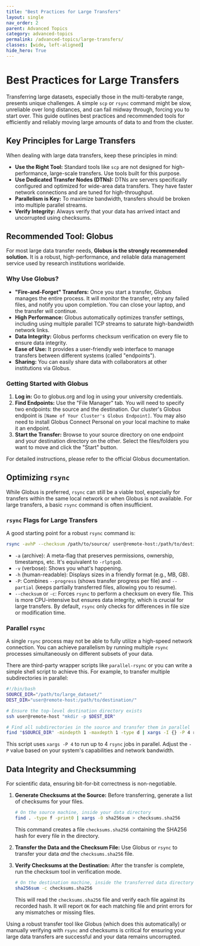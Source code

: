 ```yaml
---
title: "Best Practices for Large Transfers"
layout: single
nav_order: 2
parent: Advanced Topics
category: advanced-topics
permalink: /advanced-topics/large-transfers/
classes: [wide, left-aligned]
hide_hero: True
---
```


# Best Practices for Large Transfers


Transferring large datasets, especially those in the multi-terabyte range, presents unique challenges. A simple `scp` or `rsync` command might be slow, unreliable over long distances, and can fail midway through, forcing you to start over. This guide outlines best practices and recommended tools for efficiently and reliably moving large amounts of data to and from the cluster.

## Key Principles for Large Transfers

When dealing with large data transfers, keep these principles in mind:

*   **Use the Right Tool:** Standard tools like `scp` are not designed for high-performance, large-scale transfers. Use tools built for this purpose.
*   **Use Dedicated Transfer Nodes (DTNs):** DTNs are servers specifically configured and optimized for wide-area data transfers. They have faster network connections and are tuned for high-throughput.
*   **Parallelism is Key:** To maximize bandwidth, transfers should be broken into multiple parallel streams.
*   **Verify Integrity:** Always verify that your data has arrived intact and uncorrupted using checksums.

## Recommended Tool: Globus

For most large data transfer needs, **Globus is the strongly recommended solution.** It is a robust, high-performance, and reliable data management service used by research institutions worldwide.

### Why Use Globus?

*   **"Fire-and-Forget" Transfers:** Once you start a transfer, Globus manages the entire process. It will monitor the transfer, retry any failed files, and notify you upon completion. You can close your laptop, and the transfer will continue.
*   **High Performance:** Globus automatically optimizes transfer settings, including using multiple parallel TCP streams to saturate high-bandwidth network links.
*   **Data Integrity:** Globus performs checksum verification on every file to ensure data integrity.
*   **Ease of Use:** It provides a user-friendly web interface to manage transfers between different systems (called "endpoints").
*   **Sharing:** You can easily share data with collaborators at other institutions via Globus.

### Getting Started with Globus

1.  **Log in:** Go to globus.org and log in using your university credentials.
2.  **Find Endpoints:** Use the "File Manager" tab. You will need to specify two endpoints: the source and the destination. Our cluster's Globus endpoint is `[Name of Your Cluster's Globus Endpoint]`. You may also need to install Globus Connect Personal on your local machine to make it an endpoint.
3.  **Start the Transfer:** Browse to your source directory on one endpoint and your destination directory on the other. Select the files/folders you want to move and click the "Start" button.

For detailed instructions, please refer to the official Globus documentation.

## Optimizing `rsync`

While Globus is preferred, `rsync` can still be a viable tool, especially for transfers within the same local network or when Globus is not available. For large transfers, a basic `rsync` command is often insufficient.

### `rsync` Flags for Large Transfers

A good starting point for a robust `rsync` command is:

```bash
rsync -avhP --checksum /path/to/source/ user@remote-host:/path/to/destination/
```

*   `-a` (archive): A meta-flag that preserves permissions, ownership, timestamps, etc. It's equivalent to `-rlptgoD`.
*   `-v` (verbose): Shows you what's happening.
*   `-h` (human-readable): Displays sizes in a friendly format (e.g., MB, GB).
*   `-P`: Combines `--progress` (shows transfer progress per file) and `--partial` (keeps partially transferred files, allowing you to resume).
*   `--checksum` or `-c`: Forces `rsync` to perform a checksum on every file. This is more CPU-intensive but ensures data integrity, which is crucial for large transfers. By default, `rsync` only checks for differences in file size or modification time.

### Parallel `rsync`

A single `rsync` process may not be able to fully utilize a high-speed network connection. You can achieve parallelism by running multiple `rsync` processes simultaneously on different subsets of your data.

There are third-party wrapper scripts like `parallel-rsync` or you can write a simple shell script to achieve this. For example, to transfer multiple subdirectories in parallel:

```bash
#!/bin/bash
SOURCE_DIR="/path/to/large_dataset/"
DEST_DIR="user@remote-host:/path/to/destination/"

# Ensure the top-level destination directory exists
ssh user@remote-host "mkdir -p $DEST_DIR"

# Find all subdirectories in the source and transfer them in parallel
find "$SOURCE_DIR" -mindepth 1 -maxdepth 1 -type d | xargs -I {} -P 4 rsync -avhP --checksum {} "$DEST_DIR"
```
This script uses `xargs -P 4` to run up to 4 `rsync` jobs in parallel. Adjust the `-P` value based on your system's capabilities and network bandwidth.

## Data Integrity and Checksumming

For scientific data, ensuring bit-for-bit correctness is non-negotiable.

1.  **Generate Checksums at the Source:** Before transferring, generate a list of checksums for your files.

    ```bash
    # On the source machine, inside your data directory
    find . -type f -print0 | xargs -0 sha256sum > checksums.sha256
    ```
    This command creates a file `checksums.sha256` containing the SHA256 hash for every file in the directory.

2.  **Transfer the Data and the Checksum File:** Use Globus or `rsync` to transfer your data *and* the `checksums.sha256` file.

3.  **Verify Checksums at the Destination:** After the transfer is complete, run the checksum tool in verification mode.

    ```bash
    # On the destination machine, inside the transferred data directory
    sha256sum -c checksums.sha256
    ```
    This will read the `checksums.sha256` file and verify each file against its recorded hash. It will report `OK` for each matching file and print errors for any mismatches or missing files.

Using a robust transfer tool like Globus (which does this automatically) or manually verifying with `rsync` and checksums is critical for ensuring your large data transfers are successful and your data remains uncorrupted.